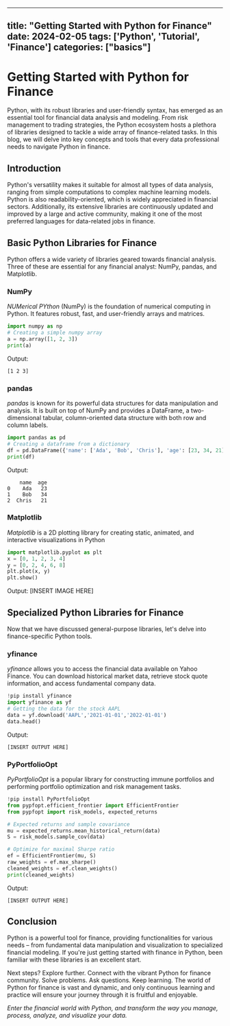 
---
title: "Getting Started with Python for Finance"
date: 2024-02-05
tags: ['Python', 'Tutorial', 'Finance']
categories: ["basics"]
---


# Getting Started with Python for Finance

Python, with its robust libraries and user-friendly syntax, has emerged as an essential tool for financial data analysis and modeling. From risk management to trading strategies, the Python ecosystem hosts a plethora of libraries designed to tackle a wide array of finance-related tasks. In this blog, we will delve into key concepts and tools that every data professional needs to navigate Python in finance.

## Introduction

Python's versatility makes it suitable for almost all types of data analysis, ranging from simple computations to complex machine learning models. Python is also readability-oriented, which is widely appreciated in financial sectors. Additionally, its extensive libraries are continuously updated and improved by a large and active community, making it one of the most preferred languages for data-related jobs in finance.

## Basic Python Libraries for Finance

Python offers a wide variety of libraries geared towards financial analysis. Three of these are essential for any financial analyst: NumPy, pandas, and Matplotlib.

### NumPy
_NUMerical PYthon_ (NumPy) is the foundation of numerical computing in Python. It features robust, fast, and user-friendly arrays and matrices.
```python
import numpy as np
# Creating a simple numpy array
a = np.array([1, 2, 3])
print(a)
```
Output:
```
[1 2 3]
```

### pandas
_pandas_ is known for its powerful data structures for data manipulation and analysis. It is built on top of NumPy and provides a DataFrame, a two-dimensional tabular, column-oriented data structure with both row and column labels.
```python
import pandas as pd
# Creating a dataframe from a dictionary
df = pd.DataFrame({'name': ['Ada', 'Bob', 'Chris'], 'age': [23, 34, 21]})
print(df)
```
Output:
```
    name  age
0    Ada   23
1    Bob   34
2  Chris   21
```

### Matplotlib
_Matplotlib_ is a 2D plotting library for creating static, animated, and interactive visualizations in Python
```python
import matplotlib.pyplot as plt
x = [0, 1, 2, 3, 4]
y = [0, 2, 4, 6, 8]
plt.plot(x, y)
plt.show()
```
Output:
[INSERT IMAGE HERE]

## Specialized Python Libraries for Finance

Now that we have discussed general-purpose libraries, let's delve into finance-specific Python tools.

### yfinance
_yfinance_ allows you to access the financial data available on Yahoo Finance. You can download historical market data, retrieve stock quote information, and access fundamental company data.
```python
!pip install yfinance
import yfinance as yf
# Getting the data for the stock AAPL
data = yf.download('AAPL','2021-01-01','2022-01-01')
data.head()
```
Output:
```
[INSERT OUTPUT HERE]
```

### PyPortfolioOpt
_PyPortfolioOpt_ is a popular library for constructing immune portfolios and performing portfolio optimization and risk management tasks.
```python
!pip install PyPortfolioOpt
from pypfopt.efficient_frontier import EfficientFrontier
from pypfopt import risk_models, expected_returns

# Expected returns and sample covariance
mu = expected_returns.mean_historical_return(data)
S = risk_models.sample_cov(data)

# Optimize for maximal Sharpe ratio
ef = EfficientFrontier(mu, S)
raw_weights = ef.max_sharpe()
cleaned_weights = ef.clean_weights()
print(cleaned_weights)
```
Output:
```
[INSERT OUTPUT HERE]
```

## Conclusion

Python is a powerful tool for finance, providing functionalities for various needs – from fundamental data manipulation and visualization to specialized financial modeling. If you're just getting started with finance in Python, been familiar with these libraries is an excellent start.

Next steps? Explore further. Connect with the vibrant Python for finance community. Solve problems. Ask questions. Keep learning. The world of Python for finance is vast and dynamic, and only continuous learning and practice will ensure your journey through it is fruitful and enjoyable.

_Enter the financial world with Python, and transform the way you manage, process, analyze, and visualize your data._